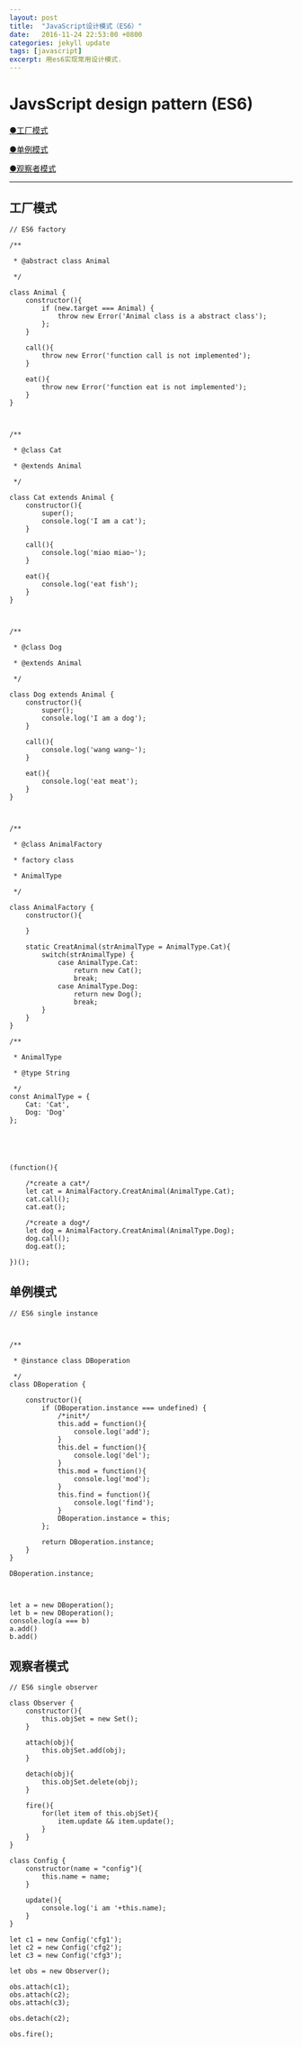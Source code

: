 ```yaml
---
layout: post
title:  "JavaScript设计模式（ES6）"
date:   2016-11-24 22:53:00 +0800
categories: jekyll update
tags: [javascript] 
excerpt: 用es6实现常用设计模式.
---
```



# JavsScript design pattern (ES6)

[●工厂模式](#factory)

[●单例模式](#singleInstance)

[●观察者模式](#observer)

---

<span id="factory"></span>



## 工厂模式



	// ES6 factory

	/** 

	 * @abstract class Animal

	 */

	class Animal {
		constructor(){
			if (new.target === Animal) {
				throw new Error('Animal class is a abstract class');
			};
		}

		call(){
			throw new Error('function call is not implemented');
		}

		eat(){
			throw new Error('function eat is not implemented');
		}
	}



	/** 

	 * @class Cat

	 * @extends Animal

	 */

	class Cat extends Animal {
		constructor(){
			super();
			console.log('I am a cat');
		}

		call(){
			console.log('miao miao~');
		}

		eat(){
			console.log('eat fish');
		}
	}



	/** 

	 * @class Dog

	 * @extends Animal

	 */

	class Dog extends Animal {
		constructor(){
			super();
			console.log('I am a dog');
		}

		call(){
			console.log('wang wang~');
		}

		eat(){
			console.log('eat meat');
		}
	}



	/** 

	 * @class AnimalFactory

	 * factory class

	 * AnimalType 

	 */

	class AnimalFactory {
		constructor(){
			
		}

		static CreatAnimal(strAnimalType = AnimalType.Cat){
			switch(strAnimalType) {
				case AnimalType.Cat:
					return new Cat();
					break;
				case AnimalType.Dog:
					return new Dog();
					break;
			}
		}
	}

	/**

	 * AnimalType

	 * @type String

	 */
	const AnimalType = {
		Cat: 'Cat',
		Dog: 'Dog'
	};





	(function(){

		/*create a cat*/
		let cat = AnimalFactory.CreatAnimal(AnimalType.Cat);
		cat.call();
		cat.eat();

		/*create a dog*/
		let dog = AnimalFactory.CreatAnimal(AnimalType.Dog);
		dog.call();
		dog.eat();

	})();


<span id="singleInstance"></span>

## 单例模式


	// ES6 single instance



	/** 

	 * @instance class DBoperation

	 */
	class DBoperation {

		constructor(){
			if (DBoperation.instance === undefined) {
				/*init*/
				this.add = function(){
					console.log('add');
				}
				this.del = function(){
					console.log('del');
				}
				this.mod = function(){
					console.log('mod');
				}
				this.find = function(){
					console.log('find');
				}
				DBoperation.instance = this;
			};

			return DBoperation.instance;
		}
	}

	DBoperation.instance;



	let a = new DBoperation();
	let b = new DBoperation();
	console.log(a === b)
	a.add()
	b.add()


<span id="observer"></span>

## 观察者模式


	// ES6 single observer

	class Observer {
		constructor(){
			this.objSet = new Set();
		}

		attach(obj){
			this.objSet.add(obj);
		}

		detach(obj){
			this.objSet.delete(obj);
		}

		fire(){
			for(let item of this.objSet){
				item.update && item.update();
			}
		}
	}

	class Config {
		constructor(name = "config"){
			this.name = name;
		}

		update(){
			console.log('i am '+this.name);
		}
	}

	let c1 = new Config('cfg1');
	let c2 = new Config('cfg2');
	let c3 = new Config('cfg3');

	let obs = new Observer();

	obs.attach(c1);
	obs.attach(c2);
	obs.attach(c3);

	obs.detach(c2);

	obs.fire();

